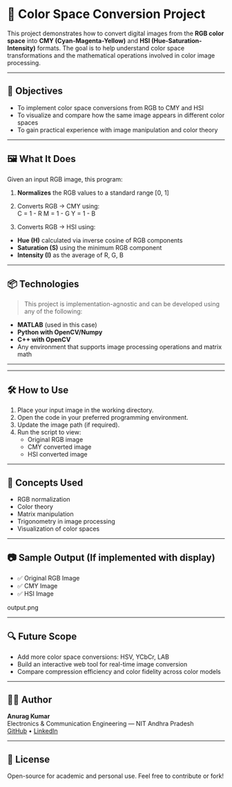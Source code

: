 # 🌈 Color Space Conversion Project

This project demonstrates how to convert digital images from the **RGB color space** into **CMY (Cyan-Magenta-Yellow)** and **HSI (Hue-Saturation-Intensity)** formats. The goal is to help understand color space transformations and the mathematical operations involved in color image processing.

---

## 🎯 Objectives

- To implement color space conversions from RGB to CMY and HSI
- To visualize and compare how the same image appears in different color spaces
- To gain practical experience with image manipulation and color theory

---

## 🖼️ What It Does

Given an input RGB image, this program:
1. **Normalizes** the RGB values to a standard range [0, 1]
2. Converts RGB → CMY using:  
C = 1 - R
M = 1 - G
Y = 1 - B

3. Converts RGB → HSI using:
- **Hue (H)** calculated via inverse cosine of RGB components
- **Saturation (S)** using the minimum RGB component
- **Intensity (I)** as the average of R, G, B

---

## 📦 Technologies

> This project is implementation-agnostic and can be developed using any of the following:

- **MATLAB** (used in this case)
- **Python with OpenCV/Numpy**
- **C++ with OpenCV**
- Any environment that supports image processing operations and matrix math

---


---

## 🛠 How to Use

1. Place your input image in the working directory.
2. Open the code in your preferred programming environment.
3. Update the image path (if required).
4. Run the script to view:
   - Original RGB image
   - CMY converted image
   - HSI converted image

---

## 🧠 Concepts Used

- RGB normalization
- Color theory
- Matrix manipulation
- Trigonometry in image processing
- Visualization of color spaces

---

## 📷 Sample Output (If implemented with display)

- ✅ Original RGB Image  
- ✅ CMY Image  
- ✅ HSI Image

output.png

---

## 🔍 Future Scope

- Add more color space conversions: HSV, YCbCr, LAB
- Build an interactive web tool for real-time image conversion
- Compare compression efficiency and color fidelity across color models

---

## 👨‍💻 Author

**Anurag Kumar**  
Electronics & Communication Engineering — NIT Andhra Pradesh  
[GitHub](https://github.com/foranurag0202) • [LinkedIn](https://www.linkedin.com/in/anurag-kumar-549b77257)

---

## 📄 License

Open-source for academic and personal use. Feel free to contribute or fork!


